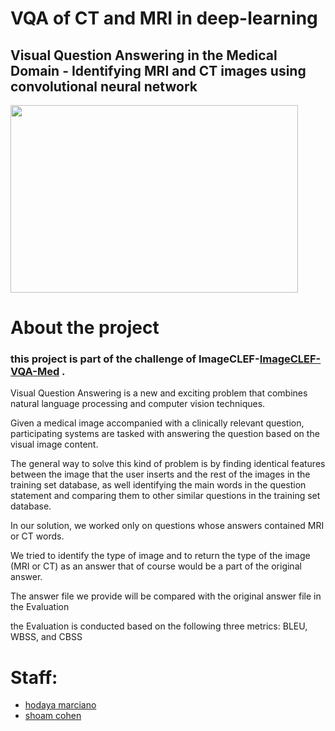 # VQA of CT and MRI in deep-learning

## Visual Question Answering in the Medical Domain - Identifying  MRI and CT images using  convolutional neural network 

  <img width="460" height="300" src="https://github.com/shoamco/VQA-of-CT-and-MRI-in-deep-learning/blob/master/docs/pic/logo.jpg">

# About the project
### this project is part of the challenge of ImageCLEF-[ImageCLEF-VQA-Med](https://www.imageclef.org/2018/VQA-Med) .

Visual Question Answering is a new and exciting problem that combines natural language processing and computer vision techniques.

Given a medical image accompanied with a clinically relevant question, participating systems are tasked with answering the question based on the visual image content.


The general way to solve this kind of problem is by finding identical features between the image that the user inserts and the rest of the images in the training set database, as well identifying the main words in the question statement and comparing them to other similar questions in the training set database.

In our solution, we worked only on questions whose answers contained MRI or CT words.

We tried to identify the type of image and to return the type of the image (MRI or CT) as an answer that of course would be a part of the original answer.

The answer file we provide will be compared with the original answer file in the Evaluation

the Evaluation is conducted based on the following three metrics: BLEU, WBSS, and CBSS
 
# Staff:
* [hodaya marciano](https://github.com/hodayamar)
* [shoam cohen](https://github.com/shoamco/)
